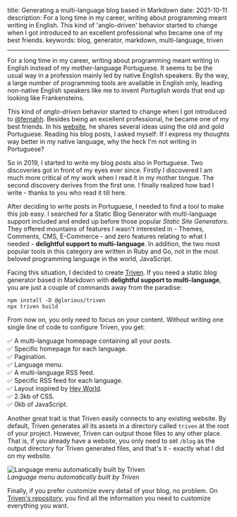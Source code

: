 title: Generating a multi-language blog based in Markdown
date: 2021-10-11
description: For a long time in my career, writing about programming meant writing in English. This kind of 'anglo-driven' behavior started to change when I got introduced to an excellent professional who became one of my best friends.
keywords: blog, generator, markdown, multi-language, triven

---

For a long time in my career, writing about programming meant writing in English instead of my mother-language Portuguese. It seems to be the usual way in a profession mainly led by native English speakers. By the way, a large number of programming tools are available in English only, leading non-native English speakers like me to invent *Portuglish* words that end up looking like Frankensteins.

This kind of *anglo-driven* behavior started to change when I got introduced to [@fernahh](https://twitter.com/fernahh). Besides being an excellent professional, he became one of my best friends. In his [website](https://fernahh.com.br/), he shares several ideas using the old and gold Portuguese. Reading his blog posts, I asked myself: If I express my thoughts way better in my native language, why the heck I'm not writing in Portuguese?

So in 2019, I started to write my blog posts also in Portuguese. Two discoveries got in front of my eyes ever since. Firstly I discovered I am much more critical of my work when I read it in my mother tongue. The second discovery derives from the first one. I finally realized how bad I write - thanks to you who read it till here.

After deciding to write posts in Portuguese, I needed to find a tool to make this job easy. I searched for a Static Blog Generator with multi-language support included and ended up before those popular *Static Site Generators*. They offered mountains of features I wasn't interested in - Themes, Comments, CMS, E-Commerce - and zero features relating to what I needed - **delightful support to multi-language**. In addition, the two most popular tools in this category are written in Ruby and Go, not in the most beloved programming language in the world, JavaScript.

Facing this situation, I decided to create [Triven](https://github.com/glorious-codes/glorious-triven). If you need a static blog generator based in Markdown with **delightful support to multi-language**, you are just a couple of commands away from the paradise:

```
npm install -D @glorious/triven
npx triven build
```

From now on, you only need to focus on your content. Without writing one single line of code to configure Triven, you get:

✅ A multi-language homepage containing all your posts.  
✅ Specific homepage for each language.  
✅ Pagination.  
✅ Language menu.  
✅ A multi-language RSS feed.  
✅ Specific RSS feed for each language.  
✅ Layout inspired by [Hey World](https://world.hey.com/jason/hey-world-b02a6f2e).  
✅ 2.3kb of CSS.  
✅ 0kb of JavaScript.  

Another great trait is that Triven easily connects to any existing website. By default, Triven generates all its assets in a directory called `triven` at the root of your project. However, Triven can output those files to any other place. That is, if you already have a website, you only need to set `/blog` as the output directory for Triven generated files, and that's it - exactly what I did on my website.

![Language menu automatically built by Triven](../images/language-menu.gif)  
_Language menu automatically built by Triven_

Finally, if you prefer customize every detail of your blog, no problem. On [Triven's repository](https://github.com/glorious-codes/glorious-triven#triven), you find all the information you need to customize everything you want.
